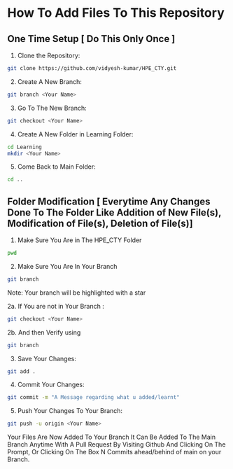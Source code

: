 # How To Add Files To This Repository 
## One Time Setup [ Do This Only Once ]

1. Clone the Repository:
``` bash
git clone https://github.com/vidyesh-kumar/HPE_CTY.git
``` 

2. Create A New Branch:
``` bash
git branch <Your Name>
``` 

3. Go To The New Branch:
``` bash
git checkout <Your Name>
``` 

4. Create A New Folder in Learning Folder:
``` bash
cd Learning
mkdir <Your Name>
``` 

5. Come Back to Main Folder:
``` bash
cd ..
``` 

## Folder Modification [ Everytime Any Changes Done To The Folder Like Addition of New File(s), Modification of File(s), Deletion of File(s)]

1. Make Sure You Are in The HPE_CTY Folder
``` bash
pwd
``` 

2. Make Sure You Are In Your Branch
``` bash
git branch
``` 
Note: Your branch will be highlighted with a star 

2a. If You are not in Your Branch :
``` bash
git checkout <Your Name>
``` 

2b. And then Verify using 
``` bash
git branch
``` 

3. Save Your Changes:
``` bash
git add .
``` 

4. Commit Your Changes:
``` bash
git commit -m "A Message regarding what u added/learnt"
``` 

5. Push Your Changes To Your Branch:
``` bash
git push -u origin <Your Name>
``` 

Your Files Are Now Added To Your Branch It Can Be Added To The Main Branch Anytime With A Pull Request By Visiting Github And Clicking On The Prompt, Or Clicking On The Box N Commits ahead/behind of main on your Branch.